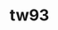 ---
title: tw93
github: https://github.com/tw93
mode: dark
transition: 1s
score: 88.5
archetype:
- Github Actions
- Editor’s Choice
---